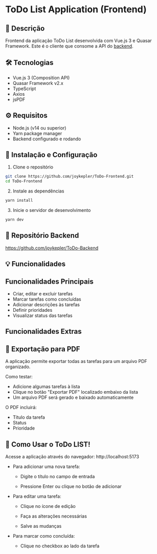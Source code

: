 # ToDo List Application (Frontend)

## 📝 Descrição
Frontend da aplicação ToDo List desenvolvida com Vue.js 3 e Quasar Framework. Este é o cliente que consome a API do [backend](https://github.com/joykepler/ToDo-Backend).

## 🛠️ Tecnologias
- Vue.js 3 (Composition API)
- Quasar Framework v2.x
- TypeScript
- Axios
- jsPDF

## ⚙️ Requisitos
- Node.js (v14 ou superior)
- Yarn package manager
- Backend configurado e rodando

## 🚀 Instalação e Configuração

1. Clone o repositório
```bash
git clone https://github.com/joykepler/ToDo-Frontend.git
cd ToDo-Frontend
```
2. Instale as dependências
```bash
yarn install
```

3. Inicie o servidor de desenvolvimento
```bash
yarn dev
```

## 🔗 Repositório Backend
https://github.com/joykepler/ToDo-Backend

## 💡 Funcionalidades

## Funcionalidades Principais

- Criar, editar e excluir tarefas
- Marcar tarefas como concluídas
- Adicionar descrições às tarefas
- Definir prioridades
- Visualizar status das tarefas

## Funcionalidades Extras
## 📄 Exportação para PDF
A aplicação permite exportar todas as tarefas para um arquivo PDF organizado.

Como testar:

- Adicione algumas tarefas à lista
- Clique no botão "Exportar PDF" localizado embaixo da lista
- Um arquivo PDF será gerado e baixado automaticamente
  
O PDF incluirá:

- Título da tarefa
- Status
- Prioridade

## 🎯 Como Usar o ToDo LIST!
Acesse a aplicação através do navegador: http://localhost:5173

- Para adicionar uma nova tarefa:

  - Digite o título no campo de entrada

  - Pressione Enter ou clique no botão de adicionar

- Para editar uma tarefa:

  - Clique no ícone de edição

  - Faça as alterações necessárias

  - Salve as mudanças

- Para marcar como concluída:

  - Clique no checkbox ao lado da tarefa
